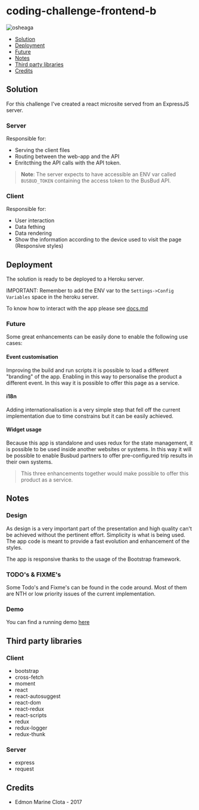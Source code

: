 # coding-challenge-frontend-b
![osheaga](https://cloud.githubusercontent.com/assets/1574577/12971188/13471bd0-d066-11e5-8729-f0ca5375752e.png)

<!-- MarkdownTOC -->

- [Solution](#solution)
- [Deployment](#deployment)
- [Future](#future)
- [Notes](#notes)
- [Third party libraries](#third-party-libraries)
- [Credits](#credits)

<!-- /MarkdownTOC -->


## Solution

For this challenge I've created a react microsite served from an ExpressJS server.

### Server

Responsible for:

* Serving the client files
* Routing between the web-app and the API
* Enritcthing the API calls with the API token.

> **Note**: The server expects to have accessible an ENV var called `BUSBUD_TOKEN` containing the access token to the BusBud API.  

### Client

Responsible for:

* User interaction
* Data fething
* Data rendering
* Show the information according to the device used to visit the page (Responsive styles) 

## Deployment

The solution is ready to be deployed to a Heroku server.

IMPORTANT: Remember to add the ENV var to the `Settings->Config Variables` space in the heroku server.

To know how to interact with the app please see [docs.md](docs.md)

### Future

Some great enhancements can be easily done to enable the following use cases:

#### Event customisation
 
Improving the build and run scripts it is possible to load a different "branding" of the app. Enabling in this way to personalise the product a different event. In this way it is possible to offer this page as a service.
 
#### i18n

Adding internationalisation is a very simple step that fell off the current implementation due to time constrains but it can be easily achieved.

#### Widget usage

Because this app is standalone and uses redux for the state management, it is possible to be used inside another websites or systems. 
In this way it will be possible to enable Busbud partners to offer pre-configured trip results in their own systems.

> This three enhancements together would make possible to offer this product as a service.

## Notes

### Design

As design is a very important part of the presentation and high quality can't be achieved without the pertinent effort. Simplicity is what is being used.
The app code is meant to provide a fast evolution and enhancement of the styles. 

The app is responsive thanks to the usage of the Bootstrap framework.

### TODO's & FIXME's

Some Todo's and Fixme's can be found in the code around. Most of them are NTH or low priority issues of the current implementation.

### Demo

You can find a running demo [here](https://immense-temple-81195.herokuapp.com/)

## Third party libraries

### Client

* bootstrap
* cross-fetch
* moment
* react
* react-autosuggest
* react-dom
* react-redux
* react-scripts
* redux
* redux-logger
* redux-thunk

### Server

* express
* request

## Credits

* Edmon Marine Clota - 2017